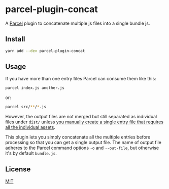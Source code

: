 # parcel-plugin-concat

A [Parcel](https://parceljs.org/) plugin to concatenate multiple js files into a single bundle js.

## Install

```sh
yarn add --dev parcel-plugin-concat
```

## Usage

If you have more than one entry files Parcel can consume them like this:

```sh
parcel index.js another.js
```

or:

```sh
parcel src/**/*.js
```

However, the output files are not merged but still separated as individual files under `dist/` unless [you manually create a single entry file that requires all the individual assets](https://github.com/parcel-bundler/parcel/issues/2037).

This plugin lets you simply concatenate all the multiple entries before processing so that you can get a single output file. The name of output file adheres to the Parcel command options `-o` and `--out-file`, but otherwise it's by default `bundle.js`.

## License

[MIT](LICENSE)
